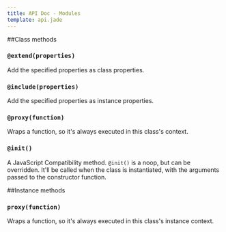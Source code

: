 ```yaml
---
title: API Doc - Modules
template: api.jade
---
```


##Class methods

### `@extend(properties)`

Add the specified properties as class properties.

### `@include(properties)`

Add the specified properties as instance properties.

### `@proxy(function)`

Wraps a function, so it's always executed in this class's context.

### `@init()`

A JavaScript Compatibility method. `@init()` is a noop, but can be overridden. It'll be called when the class is instantiated, with the arguments passed to the constructor function. 

##Instance methods

### `proxy(function)`

Wraps a function, so it's always executed in this class's instance context.
